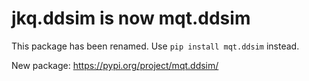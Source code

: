 # jkq.ddsim is now mqt.ddsim

This package has been renamed. Use `pip install mqt.ddsim` instead.

New package: https://pypi.org/project/mqt.ddsim/
